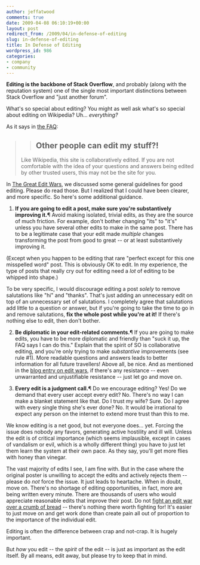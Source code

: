 ```yaml
---
author: jeffatwood
comments: true
date: 2009-04-08 06:10:19+00:00
layout: post
redirect_from: /2009/04/in-defense-of-editing
slug: in-defense-of-editing
title: In Defense of Editing
wordpress_id: 986
categories:
- company
- community
---
```



**Editing is the backbone of Stack Overflow**, and probably (along with the reputation system) one of the single most important distinctions between Stack Overflow and "just another forum".



What's so special about editing? You might as well ask what's so special about editing on Wikipedia? Uh... _everything?_



As it says in [the FAQ](http://stackoverflow.com/faq):





<blockquote>

> 
> ## Other people can edit my stuff?!
> 
> 

> 
> 
Like Wikipedia, this site is collaboratively edited. If you are not comfortable with the idea of your questions and answers being edited by other trusted users, this may not be the site for you.
</blockquote>





In [The Great Edit Wars](http://blog.stackoverflow.com/2009/03/the-great-edit-wars/), we discussed some general guidelines for good editing. Please do read those. But I realized that I could have been clearer, and more specific. So here's some additional guidance.







  1. **If you are going to edit a post, make sure you're substantively improving it.**¶ Avoid making isolated, trivial edits, as they are the source of much friction. For example, don't bother changing "its" to "it's" unless you have several other edits to make in the same post. There has to be a legitimate case that your edit made _multiple_ changes transforming the post from good to great -- or at least substantively improving it.



(Except when you happen to be editing that rare "perfect except for this one misspelled word" post. This is obviously OK to edit. In my experience, the type of posts that really cry out for editing need a _lot_ of editing to be whipped into shape.)



To be very specific, I would discourage editing a post _solely_ to remove salutations like "hi" and "thanks". That's just adding an unnecessary edit on top of an unnecessary set of salutations. I completely agree that salutations add little to a question or answer, but if you're going to take the time to go in and remove salutations, **fix the whole post while you're at it!** If there's nothing else to edit, then don't bother.




  2. **Be diplomatic in your edit-related comments.**¶ If you are going to make edits, you have to be more diplomatic and friendly than "suck it up, the FAQ says I can do this." Explain that the spirit of SO is collaborative editing, and you're only trying to make _substantive_ improvements (see rule #1). More readable questions and answers leads to better information for all future travellers! Above all, be nice. And as mentioned in the [blog entry on edit wars](http://blog.stackoverflow.com/2009/03/the-great-edit-wars/), if there's any resistance -- even unwarranted and unjustifiable resistance -- just let go and move on.




  3. **Every edit is a judgment call.**¶ Do we encourage editing? Yes! Do we demand that every user accept every edit? No. There's no way I can make a blanket statement like that. Do I trust my wife? Sure. Do I agree with every single thing she's ever done? No. It would be irrational to expect any person on the internet to extend more trust than this to me.



We know editing is a net good, but not everyone does... yet. Forcing the issue does nobody any favors, generating active hostility and ill will. Unless the edit is of critical importance (which seems implausible, except in cases of vandalism or evil, which is a wholly different thing) you have to just let them learn the system at their own pace. As they say, you'll get more flies with honey than vinegar.



The vast majority of edits I see, I am fine with. But in the case where the original poster is unwilling to accept the edits and actively rejects them -- please do _not_ force the issue. It just leads to heartache. When in doubt, move on. There's no shortage of editing opportunities, in fact, more are being written every minute. There are thousands of users who would appreciate reasonable edits that improve their post. Do not [fight an edit war over a crumb of bread](http://blog.stackoverflow.com/2009/03/the-great-edit-wars/) -- there's nothing there worth fighting for! It's easier to just move on and get work done than create pain all out of proportion to the importance of the individual edit.




Editing is often the difference between crap and not-crap. It is hugely important.



But _how_ you edit -- the _spirit_ of the edit -- is just as important as the edit itself. By all means, edit away, but please try to keep that in mind.


